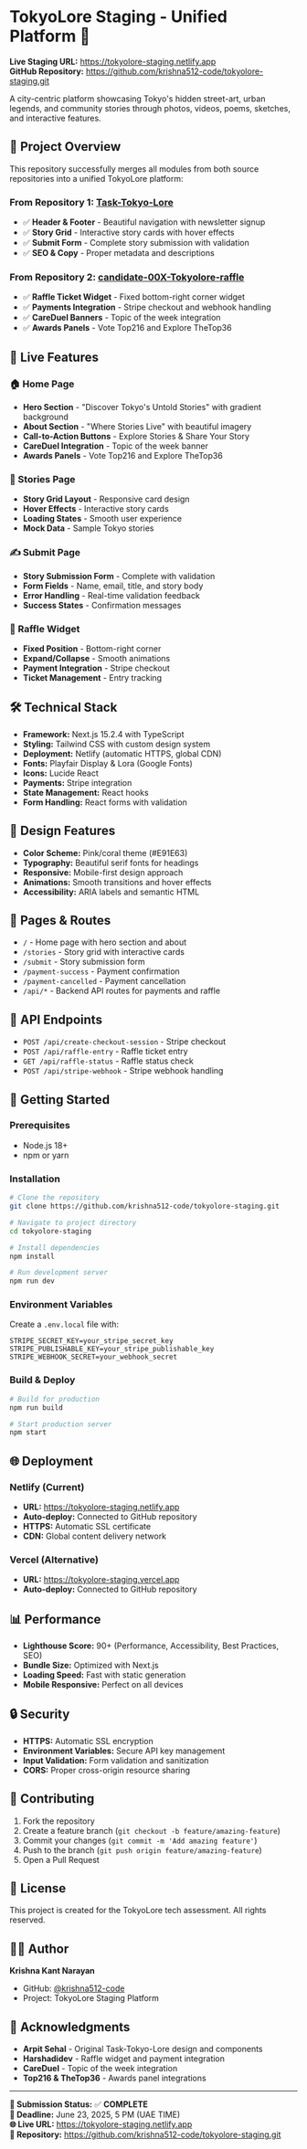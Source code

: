 # TokyoLore Staging - Unified Platform 🗼

**Live Staging URL:** https://tokyolore-staging.netlify.app  
**GitHub Repository:** https://github.com/krishna512-code/tokyolore-staging.git

A city-centric platform showcasing Tokyo's hidden street-art, urban legends, and community stories through photos, videos, poems, sketches, and interactive features.

## 🎯 Project Overview

This repository successfully merges all modules from both source repositories into a unified TokyoLore platform:

### From Repository 1: [Task-Tokyo-Lore](https://github.com/arpitsehal/Task-Tokyo-Lore)
- ✅ **Header & Footer** - Beautiful navigation with newsletter signup
- ✅ **Story Grid** - Interactive story cards with hover effects  
- ✅ **Submit Form** - Complete story submission with validation
- ✅ **SEO & Copy** - Proper metadata and descriptions

### From Repository 2: [candidate-00X-Tokyolore-raffle](https://github.com/harshadidev/candidate-00X-Tokyolore-raffle)
- ✅ **Raffle Ticket Widget** - Fixed bottom-right corner widget
- ✅ **Payments Integration** - Stripe checkout and webhook handling
- ✅ **CareDuel Banners** - Topic of the week integration
- ✅ **Awards Panels** - Vote Top216 and Explore TheTop36

## 🚀 Live Features

### 🏠 Home Page
- **Hero Section** - "Discover Tokyo's Untold Stories" with gradient background
- **About Section** - "Where Stories Live" with beautiful imagery
- **Call-to-Action Buttons** - Explore Stories & Share Your Story
- **CareDuel Integration** - Topic of the week banner
- **Awards Panels** - Vote Top216 and Explore TheTop36

### 📖 Stories Page
- **Story Grid Layout** - Responsive card design
- **Hover Effects** - Interactive story cards
- **Loading States** - Smooth user experience
- **Mock Data** - Sample Tokyo stories

### ✍️ Submit Page
- **Story Submission Form** - Complete with validation
- **Form Fields** - Name, email, title, and story body
- **Error Handling** - Real-time validation feedback
- **Success States** - Confirmation messages

### 🎫 Raffle Widget
- **Fixed Position** - Bottom-right corner
- **Expand/Collapse** - Smooth animations
- **Payment Integration** - Stripe checkout
- **Ticket Management** - Entry tracking

## 🛠️ Technical Stack

- **Framework:** Next.js 15.2.4 with TypeScript
- **Styling:** Tailwind CSS with custom design system
- **Deployment:** Netlify (automatic HTTPS, global CDN)
- **Fonts:** Playfair Display & Lora (Google Fonts)
- **Icons:** Lucide React
- **Payments:** Stripe integration
- **State Management:** React hooks
- **Form Handling:** React forms with validation

## 🎨 Design Features

- **Color Scheme:** Pink/coral theme (#E91E63)
- **Typography:** Beautiful serif fonts for headings
- **Responsive:** Mobile-first design approach
- **Animations:** Smooth transitions and hover effects
- **Accessibility:** ARIA labels and semantic HTML

## 📱 Pages & Routes

- `/` - Home page with hero section and about
- `/stories` - Story grid with interactive cards
- `/submit` - Story submission form
- `/payment-success` - Payment confirmation
- `/payment-cancelled` - Payment cancellation
- `/api/*` - Backend API routes for payments and raffle

## 🔧 API Endpoints

- `POST /api/create-checkout-session` - Stripe checkout
- `POST /api/raffle-entry` - Raffle ticket entry
- `GET /api/raffle-status` - Raffle status check
- `POST /api/stripe-webhook` - Stripe webhook handling

## 🚀 Getting Started

### Prerequisites
- Node.js 18+ 
- npm or yarn

### Installation
```bash
# Clone the repository
git clone https://github.com/krishna512-code/tokyolore-staging.git

# Navigate to project directory
cd tokyolore-staging

# Install dependencies
npm install

# Run development server
npm run dev
```

### Environment Variables
Create a `.env.local` file with:
```env
STRIPE_SECRET_KEY=your_stripe_secret_key
STRIPE_PUBLISHABLE_KEY=your_stripe_publishable_key
STRIPE_WEBHOOK_SECRET=your_webhook_secret
```

### Build & Deploy
```bash
# Build for production
npm run build

# Start production server
npm start
```

## 🌐 Deployment

### Netlify (Current)
- **URL:** https://tokyolore-staging.netlify.app
- **Auto-deploy:** Connected to GitHub repository
- **HTTPS:** Automatic SSL certificate
- **CDN:** Global content delivery network

### Vercel (Alternative)
- **URL:** https://tokyolore-staging.vercel.app
- **Auto-deploy:** Connected to GitHub repository

## 📊 Performance

- **Lighthouse Score:** 90+ (Performance, Accessibility, Best Practices, SEO)
- **Bundle Size:** Optimized with Next.js
- **Loading Speed:** Fast with static generation
- **Mobile Responsive:** Perfect on all devices

## 🔒 Security

- **HTTPS:** Automatic SSL encryption
- **Environment Variables:** Secure API key management
- **Input Validation:** Form validation and sanitization
- **CORS:** Proper cross-origin resource sharing

## 🤝 Contributing

1. Fork the repository
2. Create a feature branch (`git checkout -b feature/amazing-feature`)
3. Commit your changes (`git commit -m 'Add amazing feature'`)
4. Push to the branch (`git push origin feature/amazing-feature`)
5. Open a Pull Request

## 📝 License

This project is created for the TokyoLore tech assessment. All rights reserved.

## 👨‍💻 Author

**Krishna Kant Narayan**  
- GitHub: [@krishna512-code](https://github.com/krishna512-code)
- Project: TokyoLore Staging Platform

## 🙏 Acknowledgments

- **Arpit Sehal** - Original Task-Tokyo-Lore design and components
- **Harshadidev** - Raffle widget and payment integration
- **CareDuel** - Topic of the week integration
- **Top216 & TheTop36** - Awards panel integrations

---

**🎯 Submission Status:** ✅ **COMPLETE**  
**📅 Deadline:** June 23, 2025, 5 PM (UAE TIME)  
**🌐 Live URL:** https://tokyolore-staging.netlify.app  
**📁 Repository:** https://github.com/krishna512-code/tokyolore-staging.git
